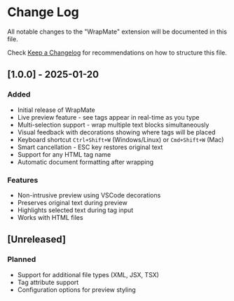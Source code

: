 # Change Log

All notable changes to the "WrapMate" extension will be documented in this file.

Check [Keep a Changelog](http://keepachangelog.com/) for recommendations on how to structure this file.

## [1.0.0] - 2025-01-20

### Added
- Initial release of WrapMate
- Live preview feature - see tags appear in real-time as you type
- Multi-selection support - wrap multiple text blocks simultaneously
- Visual feedback with decorations showing where tags will be placed
- Keyboard shortcut `Ctrl+Shift+W` (Windows/Linux) or `Cmd+Shift+W` (Mac)
- Smart cancellation - ESC key restores original text
- Support for any HTML tag name
- Automatic document formatting after wrapping

### Features
- Non-intrusive preview using VSCode decorations
- Preserves original text during preview
- Highlights selected text during tag input
- Works with HTML files

## [Unreleased]

### Planned
- Support for additional file types (XML, JSX, TSX)
- Tag attribute support
- Configuration options for preview styling
